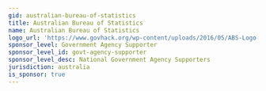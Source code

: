 ```yaml
---
gid: australian-bureau-of-statistics
title: Australian Bureau of Statistics
name: Australian Bureau of Statistics
logo_url: 'https://www.govhack.org/wp-content/uploads/2016/05/ABS-Logo-Black1.jpg'
sponsor_level: Government Agency Supporter
sponsor_level_id: govt-agency-supporter
sponsor_level_desc: National Government Agency Supporters
jurisdiction: australia
is_sponsor: true
---
```


